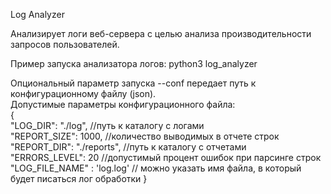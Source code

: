 Log Analyzer

Анализирует логи веб-сервера с целью анализа производительности запросов пользователей.

Пример запуска анализатора логов:
python3 log_analyzer

Опциональный параметр запуска --conf передает путь к конфигурационному файлу (json).  
Допустимые параметры конфигурационного файла:  
{  
    "LOG_DIR": "./log", //путь к каталогу с логами  
    "REPORT_SIZE": 1000, //количество выводимых в отчете строк  
    "REPORT_DIR": "./reports", //путь к каталогу с отчетами  
    "ERRORS_LEVEL": 20 //допустимый процент ошибок при парсинге строк  
    "LOG_FILE_NAME" : 'log.log' // можно указать имя файла, в который будет писаться лог обработки 
}
